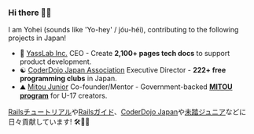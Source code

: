 ### Hi there 👋😆 

I am Yohei (sounds like 'Yo-hey' / jóu-héi), contributing to the following projects in Japan!

- :japan: [YassLab Inc.](https://yasslab.jp/) CEO - Create **2,100+ pages tech docs** to support product development.
- :yin_yang: [CoderDojo Japan Association](https://coderdojo.jp/) Executive Director - **222+ free programming clubs** in Japan.
- :mountain: [Mitou Junior](https://jr.mitou.org/english) Co-founder/Mentor - Government-backed **[MITOU program](https://www.ipa.go.jp/english/about/about_2_3.html)** for U-17 creators.

[Railsチュートリアル](https://railstutorial.jp/)や[Railsガイド](https://railsguides.jp/)、[CoderDojo Japan](https://coderdojo.jp/)や[未踏ジュニア](https://jr.mitou.org/)などに日々貢献しています! 🛠💨✨
